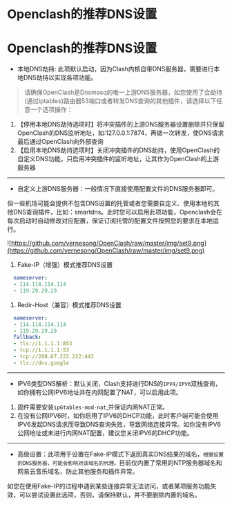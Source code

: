 # Openclash的推荐DNS设置

# Openclash的推荐DNS设置

- 本地DNS劫持: 此项默认启动，因为Clash内核自带DNS服务器，需要进行本地DNS劫持以实现各项功能。

> 请确保OpenClash是Dnsmasq的唯一上游DNS服务器，如您使用了会劫持(通过iptables)路由器53端口或者转发DNS查询的其他插件，请选择以下任意一个选项操作：
> 
1. 【停用本地DNS劫持选项时】将冲突插件的上游DNS服务器设置删除并只保留OpenClash的DNS监听地址，如:127.0.0.1:7874，再做一次转发，使DNS请求最后通过OpenClash向外部查询
2. 【启用本地DNS劫持选项时】关闭冲突插件的DNS劫持，使用OpenClash的自定义DNS功能，只启用冲突插件的监听地址，让其作为OpenClash的上游服务器

---

- 自定义上游DNS服务器：一般情况下直接使用配置文件的DNS服务器即可。

但一些机场可能会提供不包含DNS设置的托管或者您需要自定义、使用本地的其他DNS查询插件，比如：smartdns。此时您可以启用此项功能，Openclash会在每次启动时自动修改对应配置，保证订阅托管的配置文件按照您的要求在本地运行。

![https://github.com/vernesong/OpenClash/raw/master/img/set9.png](https://github.com/vernesong/OpenClash/raw/master/img/set9.png)

1. Fake-IP（增强）模式推荐DNS设置

```yaml
  nameserver:
  - 114.114.114.114
  - 119.29.29.29

```

1. Redir-Host（兼容）模式推荐DNS设置

```yaml
  nameserver:
  - 114.114.114.114
  - 119.29.29.29
  fallback:
  - tls://1.1.1.1:853
  - tcp://1.1.1.1:53
  - tcp://208.67.222.222:443
  - tls://dns.google

```

---

- IPV6类型DNS解析：默认关闭，Clash支持进行DNS的`IPV4/IPV6`双栈查询，如你拥有公网IPV6地址并在内网配置了NAT，可以启用此项。
1. 固件需要安装`ip6tables-mod-nat`,并保证内网NAT正常。
2. 在没有公网IPV6时，如你启用了IPV6的DHCP功能，此时客户端可能会使用IPV6发起DNS请求而导致DNS查询失败，导致网络连接异常。如你没有IPV6公网地址或未进行内网NAT配置，建议您关闭IPV6的DHCP功能。

---

- 高级设置：此项用于设置在Fake-IP模式下返回真实DNS结果的域名，`根据设置的DNS服务器，可能会影响对该域名的代理。`目前仅内置了常用的NTP服务器域名和网易云音乐域名，防止其他服务和插件异常。

如您在使用Fake-IP的过程中遇到某些连接异常无法访问，或者某项服务功能失效，可以尝试设置此选项，否则，请保持默认，并不要删除内置的域名。